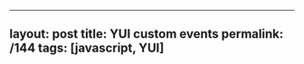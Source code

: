 ---
layout: post
title: YUI custom events
permalink: /144
tags: [javascript, YUI]
----

<code><script type="text/javascript">

        var ep = new YAHOO.util.EventProvider();
        ep.createEvent('CustomEventUserLoggedIn');
    
        function fe() {
            //TODO: show login form, if login success FireEvent
            ep.fireEvent('CustomEventUserLoggedIn', { login: 'z@z.ua', name: 'hello world' });
        }
    
        ep.subscribe('CustomEventUserLoggedIn', function (oArgs) {
            alert('custom event detected\r\nDATA:\r\nlogin: '+oArgs.login+'\r\nName: '+oArgs.name);
        });
    </script>
    
    <h2>Custom events</h2>
    <a href="javascript:void(0)" onclick="fe()">fire custom event &laquo;CustomEventUserLoggedIn&raquo;</a>
    
    </code>


